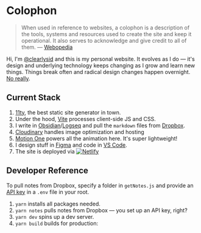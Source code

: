 # Colophon

> When used in reference to websites, a colophon is a description of the tools, systems and resources used to create the site and keep it operational. It also serves to acknowledge and give credit to all of them. — [Webopedia](https://www.webopedia.com/definitions/colophon/)

Hi, I'm [@clearlysid](https://twitter.com/clearlysid) and this is my personal website. It evolves as I do — it's design and underlying technology keeps changing as I grow and learn new things. Things break often and radical design changes happen overnight. [No really](https://twitter.com/clearlysid/status/1394198294193086465?s=20).

## Current Stack

1. [11ty](https://www.11ty.dev/), the best static site generator in town.
2. Under the hood, [Vite](https://vitejs.dev/) processes client-side JS and CSS.
3. I write in [Obsidian](https://obsidian.md)/[Logseq](https://logseq.com/blog/about) and pull the `markdown` files from [Dropbox](https://www.dropbox.com).
4. [Cloudinary](https://cloudinary.com/) handles image optimization and hosting
5. [Motion One](https://motion.dev) powers all the animation here. It's super lightweight!
6. I design stuff in [Figma](https://www.figma.com/) and code in [VS Code](https://code.visualstudio.com/).
7. The site is deployed via [![Netlify](https://api.netlify.com/api/v1/badges/4fc3be70-90bc-44a2-80f0-8deebc83575a/deploy-status)](https://app.netlify.com/sites/sidds/deploys)

## Developer Reference

To pull notes from Dropbox, specify a folder in `getNotes.js` and provide an [API key](https://dropbox.tech/developers/generate-an-access-token-for-your-own-account) in a `.env` file in your root.

1. `yarn` installs all packages needed.
2. `yarn notes` pulls notes from Dropbox — you set up an API key, right?
3. `yarn dev` spins up a dev server.
4. `yarn build` builds for production:
